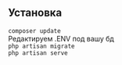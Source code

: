## Установка  
`composer update`  
Редактируем .ENV под вашу бд  
`php artisan migrate`  
`php artisan serve`  

